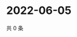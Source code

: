 # 2022-06-05

共 0 条

<!-- BEGIN WEIBO -->
<!-- 最后更新时间 Sun Jun 05 2022 07:15:32 GMT+0800 (China Standard Time) -->

<!-- END WEIBO -->
